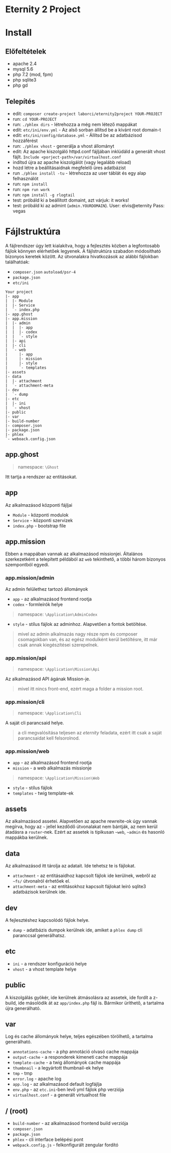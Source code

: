# Eternity 2 Project

# Install

## Előfeltételek

- apache 2.4
- mysql 5.6
- php 7.2 (mod, fpm)
- php sqlite3
- php gd

## Telepítés

- edit: `composer create-project laborci/eternity2project YOUR-PROJECT`
- run: `cd YOUR-PROJECT`
- run: `./phlex dirs` - létrehozza a még nem létező mappákat
- edit: `etc/ini/env.yml` - Az alső sorban állítsd be a kívánt root domain-t
- edit: `etc/ini/config/database.yml` - Állítsd be az adatbázisod hozzáférést
- run: `./phlex vhost` - generálja a vhost állományt
- edit: Az apache kiszolgáló httpd.conf fájljában inklúdáld a generált vhost fájlt.
`Include <porject-path>/var/virtualhost.conf`
- indítsd újra az apache kiszolgálót (vagy legalább reload)
- hozd létre a beállításaidnak megfelelő üres adatbázist
- run `./phlex install -tu` - létrehozza az user táblát és egy alap felhasználót
- run: `npm install`
- run: `npm run work`
- run: `npm install -g rlogtail`
- test: próbáld ki a beállított domaint, azt várjuk: it works!
- test: próbáld ki az admint (`admin.YOURDOMAIN`). User: elvis@eternity Pass: vegas

# Fájlstruktúra

A fájlrendszer úgy lett kialakítva, hogy a fejlesztés közben a legfontosabb
fájlok könnyen elérhetőek legyenek. A fájlstruktúra szabadon módosítható bizonyos
keretek között. Az útvonalakra hivatkozások az alábbi fájlokban találhatóak:
- `composer.json` `autoload/psr-4` 
- `package.json`
- `etc/ini`
 
```
Your project
|- app
|  |- Module 
|  |- Service
|  `- index.php
|- app.ghost
|- app.mission
|  |- admin
|  |  |- app
|  |  |- codex
|  |  `- style
|  |- api
|  |- cli
|  `- web
|     |- app
|     |- mission
|     |- style
|     `- templates
|- assets
|- data
|  |- attachment
|  `- attachment-meta
|- dev
|  `- dump
|- etc
|  |- ini
|  `- vhost
|- public
|- var
|- build-number
|- composer.json
|- package.json
|- phlex
`- weboack.config.json
``` 
 
 
## app.ghost

> namespace: `\Ghost` 

Itt tartja a rendszer az entitásokat.

## app

Az alkalmazásod központi fájljai
- `Module` - központi modulok
- `Service` - központi szervizek
- `index.php` - bootstrap file

## app.mission

Ebben a mappában vannak az alkalmazásod missionjei. Általános szerkezetként a telepített
példából az `web` tekinthető, a többi három bizonyos szempontból egyedi.

### app.mission/admin

Az admin felülethez tartozó állományok
- `app` - az alkalmazásod frontend rootja
- `codex` - formleírók helye
> namespace: `\Application\AdminCodex` 
- `style` - stílus fájlok az adminhoz. Alapvetően a fontok betöltése.

> mivel az admin alkalmazás nagy része npm és composer csomagokban van, és az
> egész modulként kerül betöltésre, itt már csak annak kiegészítései szerepelnek.

### app.mission/api

> namespace: `\Application\Mission\Api` 

Az alkalmazásod API ágának Mission-je.

> mivel itt nincs front-end, ezért maga a folder a mission root.


### app.mission/cli

> namespace: `\Application\Cli` 

A saját cli parancsaid helye.

> a cli megvalósítása teljesen az *eternity* feladata, ezért itt csak a saját
> parancsaidat kell felsorolnod.

### app.mission/web

- `app` - az alkalmazásod frontend rootja
- `mission` - a web alkalmazás missionje
> namespace: `\Application\Mission\Web` 
- `style` - stílus fájlok
- `templates` - twig template-ek  

## assets

Az alkalmazásod assetei. Alapvetően az apache rewreite-ok úgy vannak megírva,
hogy az `~` jellel kezdődő útvonalakat nem bántják, az nem kerül átadásra a
`router`-nek. Ezért az assetek is tipikusan `~web`, `~admin` és hasonló mappákba
kerülnek.

## data

Az alkalmazásod itt tárolja az adatait. Ide tehetsz te is fájlokat.

- `attachment` - az entitásaidhoz kapcsolt fájlok ide kerülnek, webről az `~fs/`
útvonalról érhetőek el.
- `attachment-meta` - az entitásokhoz kapcsolt fájlokat leíró sqlite3 adatbázisok
kerülnek ide. 

## dev

A fejlesztéshez kapcsolódó fájlok helye.

- `dump` - adatbázis dumpok kerülnek ide, amiket a `phlex dump` cli paranccsal
generálhatsz.

## etc

- `ini` - a rendszer konfiguráció helye
- `vhost` - a vhost template helye

## public

A kiszolgálás gyökér, ide kerülnek átmásolásra az assetek, ide fordít a z-build,
ide másolódik át az `app/index.php` fájl is. Bármikor üríthető, a tartalma 
újra generálható.

## var

Log és cache állományok helye, teljes egészében törölhető, a tartalma generálható.

- `annotations-cache` - a php annotáció olvasó cache mappája
- `output-cache` - a responderek kimeneti cache mappája 
- `template-cache` - a twig állományok cache mappája
- `thumbnail` -  a legyártott thumbnail-ek helye
- `tmp` - tmp
- `error.log` - apache log
- `app.log` - az alkalmazásod default logfájlja
- `env.php` - az `etc.ini`-ben levő yml fájlok php verziója
- `virtualhost.conf` - a generált virtualhost file

## / (root)

- `build-number` - az alkalmazásod frontend build verziója 
- `composer.json`
- `package.json`
- `phlex` - cli interface belépési pont 
- `webpack.config.js` - felkonfigurált zengular fordító
